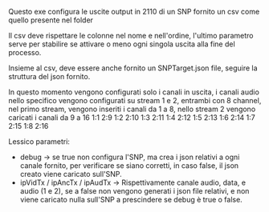 Questo exe configura le uscite output in 2110 di un SNP fornito un csv come quello presente nel folder

Il csv deve rispettare le colonne nel nome e nell'ordine, l'ultimo parametro serve per stabilire se attivare o meno ogni singola uscita alla fine del processo. 

Insieme al csv, deve essere anche fornito un SNPTarget.json file, seguire la struttura del json fornito. 

In questo momento vengono configurati solo i canali in uscita, i canali audio nello specifico vengono configurati su stream 1 e 2, entrambi con 8 channel, nel primo stream, vengono inseriti i canali da 1 a 8, nello stream 2 vengono caricati i canali da 9 a 16
1:1     2:9
1:2     2:10
1:3     2:11
1:4     2:12
1:5     2:13
1:6     2:14
1:7     2:15
1:8     2:16


Lessico parametri: 
- debug -> se true non configura l'SNP, ma crea i json relativi a ogni canale fornito, per verificare se siano corretti, in caso false, il json creato viene caricato sull'SNP.
- ipVidTx / ipAncTx / ipAudTx -> Rispettivamente canale audio, data, e audio (1 e 2), se a false non vengono generati i json file relativi, e non viene caricato nulla sull'SNP a prescindere se debug è true o false.